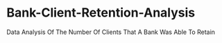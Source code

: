 # Bank-Client-Retention-Analysis
Data Analysis Of The Number Of Clients That A Bank Was Able To Retain
